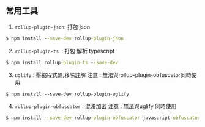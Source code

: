 ## 常用工具

1. `rollup-plugin-json`: 打包 json

```cmd
$ npm install --save-dev rollup-plugin-json
```

2. `rollup-plugin-ts `: 打包 解析 typescript

```cmd
$ npm install rollup-plugin-ts --save-dev
```

3. `uglify` : 壓縮程式碼,移除註解 注意 : 無法與rollup-plugin-obfuscator同時使用

```
$ npm install --save-dev rollup-plugin-uglify
```

4. `rollup-plugin-obfuscator` : 混淆加密 注意 : 無法與uglify 同時使用

```cmd
$ npm install --save-dev rollup-plugin-obfuscator javascript-obfuscator
```

